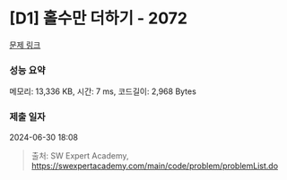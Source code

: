 # [D1] 홀수만 더하기 - 2072 

[문제 링크](https://swexpertacademy.com/main/code/problem/problemDetail.do?contestProbId=AV5QSEhaA5sDFAUq) 

### 성능 요약

메모리: 13,336 KB, 시간: 7 ms, 코드길이: 2,968 Bytes

### 제출 일자

2024-06-30 18:08



> 출처: SW Expert Academy, https://swexpertacademy.com/main/code/problem/problemList.do